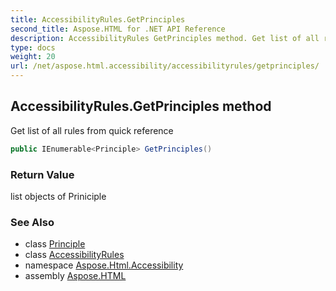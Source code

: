 ```yaml
---
title: AccessibilityRules.GetPrinciples
second_title: Aspose.HTML for .NET API Reference
description: AccessibilityRules GetPrinciples method. Get list of all rules from quick reference
type: docs
weight: 20
url: /net/aspose.html.accessibility/accessibilityrules/getprinciples/
---
```

## AccessibilityRules.GetPrinciples method

Get list of all rules from quick reference

```csharp
public IEnumerable<Principle> GetPrinciples()
```

### Return Value

list objects of Priniciple

### See Also

* class [Principle](../../principle/)
* class [AccessibilityRules](../)
* namespace [Aspose.Html.Accessibility](../../../aspose.html.accessibility/)
* assembly [Aspose.HTML](../../../)
